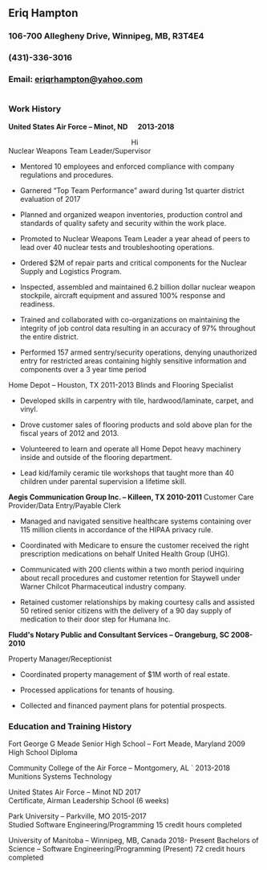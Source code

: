 ## Eriq Hampton

### 106-700 Allegheny Drive, Winnipeg, MB, R3T4E4
### (431)-336-3016
### Email: eriqrhampton@yahoo.com
#
### Work History 

 **United States Air Force – Minot, ND             2013-2018** 
<md><div align = "center"> Hi</div></md>
Nuclear Weapons Team Leader/Supervisor
* Mentored 10 employees and enforced compliance with company regulations and procedures.

*	Garnered “Top Team Performance” award during 1st quarter district evaluation of 2017

*	Planned and organized weapon inventories, production control and standards of quality safety and security within the work place.

*	Promoted to Nuclear Weapons Team Leader a year ahead of peers to lead over 40 nuclear tests and troubleshooting operations.

*	Ordered $2M of repair parts and critical components for the Nuclear Supply and Logistics Program.

*	Inspected, assembled and maintained 6.2 billion dollar nuclear weapon stockpile, aircraft equipment and assured 100% response and readiness.

*	Trained and collaborated with co-organizations on maintaining the integrity of job control data resulting in an accuracy of 97% throughout the entire district.

*	Performed 157 armed sentry/security operations, denying unauthorized entry for restricted areas containing highly sensitive information and components over a 3 year time period

Home Depot – Houston, TX						2011-2013
Blinds and Flooring Specialist

*	Developed skills in carpentry with tile, hardwood/laminate, carpet, and vinyl.

*	Drove customer sales of flooring products and sold above plan for the fiscal years of 2012 and 2013.

*	Volunteered to learn and operate all Home Depot heavy machinery inside and outside of the flooring department.

*	Lead kid/family ceramic tile workshops that taught more than 40 children under parental supervision a lifetime skill.  



**Aegis Communication Group Inc. – Killeen, TX				2010-2011**
Customer Care Provider/Data Entry/Payable Clerk

*	Managed and navigated sensitive healthcare systems containing over 115 million clients in accordance of the HIPAA privacy rule.

*	Coordinated with Medicare to ensure the customer received the right prescription medications on behalf United Health Group (UHG).

*	Communicated with 200 clients within a two month period inquiring about recall procedures and customer retention for Staywell under Warner Chilcot Pharmaceutical industry company.

*	Retained customer relationships by making courtesy calls and assisted 50 retired senior citizens with the delivery of a 90 day supply of medication to their door step for Humana Inc.

**Fludd's Notary Public and Consultant Services – Orangeburg, SC                                                   2008-2010**

Property Manager/Receptionist

*	Coordinated property management of $1M worth of real estate.

*	Processed applications for tenants of housing.

*	Collected and financed payment plans for potential prospects.


### Education and Training History

Fort George G Meade Senior High School – Fort Meade, Maryland			             2009
High School Diploma

Community College of the Air Force – Montgomery, AL				`	   2013-2018
Munitions Systems Technology

United States Air Force – Minot ND						                        2017	
Certificate, Airman Leadership School (6 weeks)						  

Park University – Parkville, MO									  2015-2017	         
Studied Software Engineering/Programming
15 credit hours completed

University of Manitoba – Winnipeg, MB, Canada						  2018- Present
Bachelors of Science – Software Engineering/Programming (Present)
72 credit hours completed








